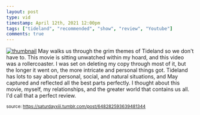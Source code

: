 ```yaml
---
layout: post
type: vid
timestamp: April 12th, 2021 12:00pm
tags: ["tideland", "recommended", "show", "review", "Youtube"]
comments: true
---
```


[![thumbnail](http://i3.ytimg.com/vi/jy6TK3njrRU/hqdefault.jpg)](https://www.youtube.com/watch?v=jy6TK3njrRU)
May walks us through the grim themes of Tideland so we don't have to.
This movie is sitting unwatched within my hoard, and this video was a rollercoaster.  I was set on deleting my copy through most of it, but the longer it went on, the more intricate and personal things got.  Tideland has lots to say about personal, social, and natural situations, and May captured and reflected all the best parts perfectly.  I thought about this movie, myself, my relationships, and the greater world that contains us all.  I'd call that a perfect review.
  
<small>source: https://saturdayxiii.tumblr.com/post/648282593639481344</small>